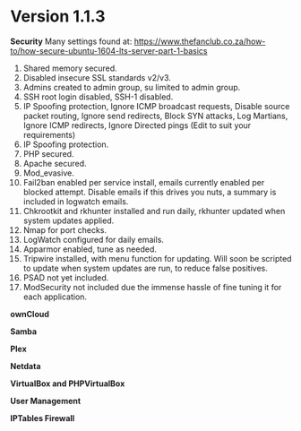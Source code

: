 # **Version 1.1.3**

**Security**
Many settings found at: https://www.thefanclub.co.za/how-to/how-secure-ubuntu-1604-lts-server-part-1-basics
1) Shared memory secured.
2) Disabled insecure SSL standards v2/v3.
3) Admins created to admin group, su limited to admin group.
4) SSH root login disabled, SSH-1 disabled.
5) IP Spoofing protection, Ignore ICMP broadcast requests, Disable source packet routing, Ignore send redirects, Block SYN attacks, Log Martians, Ignore ICMP redirects, Ignore Directed pings (Edit to suit your requirements)
6) IP Spoofing protection.
7) PHP secured.
8) Apache secured.
9) Mod_evasive.
10) Fail2ban enabled per service install, emails currently enabled per blocked attempt. Disable emails if this drives you nuts, a summary is included in logwatch emails.
11) Chkrootkit and rkhunter installed and run daily, rkhunter updated when system updates applied.
12) Nmap for port checks.
13) LogWatch configured for daily emails.
14) Apparmor enabled, tune as needed.
15) Tripwire installed, with menu function for updating. Will soon be scripted to update when system updates are run, to reduce false positives.
16) PSAD not yet included.
17) ModSecurity not included due the immense hassle of fine tuning it for each application.

**ownCloud**


**Samba**


**Plex**


**Netdata**


**VirtualBox and PHPVirtualBox**


**User Management**


**IPTables Firewall**


